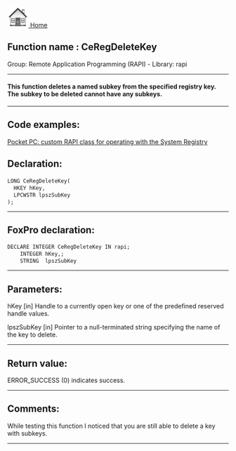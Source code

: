 [<img src="../../images/home.png"> Home ](https://github.com/VFPX/Win32API)  

## Function name : CeRegDeleteKey
Group: Remote Application Programming (RAPI) - Library: rapi    
***  


#### This function deletes a named subkey from the specified registry key. The subkey to be deleted cannot have any subkeys.
***  


## Code examples:
[Pocket PC: custom RAPI class for operating with the System Registry](../../samples/sample_441.md)  

## Declaration:
```foxpro  
LONG CeRegDeleteKey(
  HKEY hKey,
  LPCWSTR lpszSubKey
);  
```  
***  


## FoxPro declaration:
```foxpro  
DECLARE INTEGER CeRegDeleteKey IN rapi;
	INTEGER hKey,;
	STRING  lpszSubKey  
```  
***  


## Parameters:
hKey 
[in] Handle to a currently open key or one of the predefined reserved handle values.

lpszSubKey 
[in] Pointer to a null-terminated string specifying the name of the key to delete.  
***  


## Return value:
ERROR_SUCCESS (0) indicates success.  
***  


## Comments:
While testing this function I noticed that you are still able to delete a key with subkeys.  
  
***  

